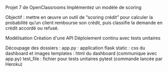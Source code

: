 Projet 7 de OpenClassrooms
Implémentez un modèle de scoring

Objectif : mettre en œuvre un outil de “scoring crédit” pour calculer la probabilité qu’un client rembourse son crédit, puis classifie la demande en crédit accordé ou refusé. 

Modélisation
Création d'une API
Déploiement continu avec tests unitaires


Découpage des dossiers :
app.py : application flask
static : css du dashboard et images
templates : html du dashboard (communique avec app.py)
test_file : fichier pour tests unitaires pytest (commande lancée par Heroku)